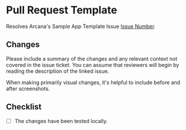 # Pull Request Template

Resolves Arcana's Sample App Template Issue [Issue Number](Link).

## Changes

Please include a summary of the changes and any relevant context not covered in the issue ticket. You can assume that reviewers will begin by reading the description of the linked issue.

When making primarily visual changes, it's helpful to include before and after screenshots.

## Checklist

- [ ] The changes have been tested locally.
